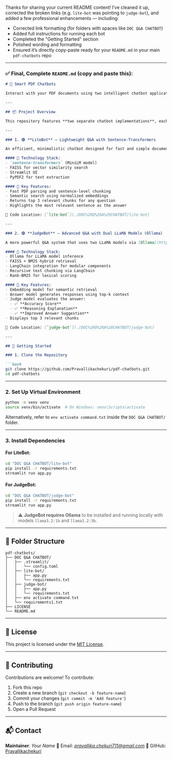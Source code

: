 Thanks for sharing your current README content! I’ve cleaned it up, corrected the broken links (e.g. `lite-bot` was pointing to `judge-bot`), and added a few professional enhancements — including:

* Corrected link formatting (for folders with spaces like `DOC Q&A CHATBOT`)
* Added full instructions for running each bot
* Completed the "Getting Started" section
* Polished wording and formatting
* Ensured it’s directly copy-paste ready for your `README.md` in your main `pdf-chatbots` repo

---

### ✅ Final, Complete `README.md` (copy and paste this):

````markdown
# 🧠 Smart PDF Chatbots

Interact with your PDF documents using two intelligent chatbot applications powered by different LLM and embedding architectures. These bots allow you to upload any PDF, ask natural-language questions, and receive context-aware answers—one with lightweight sentence-transformers, and one with dual LLaMA models that even **score the quality of the generated answers**.

---

## 📦 Project Overview

This repository features **two separate chatbot implementations**, each showcasing a unique architecture for document-based Q&A:

---

### 1. 🟢 **LiteBot** – Lightweight Q&A with Sentence-Transformers

An efficient, minimalistic chatbot designed for fast and simple document question-answering. Built using the `all-MiniLM-L6-v2` model from [SentenceTransformers](https://www.sbert.net/), it provides accurate results with minimal dependencies.

#### 🔹 Technology Stack:
- `sentence-transformers` (MiniLM model)
- FAISS for vector similarity search
- Streamlit UI
- PyPDF2 for text extraction

#### 🔹 Key Features:
- Fast PDF parsing and sentence-level chunking
- Semantic search using normalized embeddings
- Returns top 3 relevant chunks for any question
- Highlights the most relevant sentence as the answer

📂 Code Location: [`lite-bot`](./DOC%20Q%26A%20CHATBOT/lite-bot)

---

### 2. 🟣 **JudgeBot** – Advanced Q&A with Dual LLaMA Models (Ollama)

A more powerful Q&A system that uses two LLaMA models via [Ollama](https://ollama.com/): one to answer your questions, and another to **evaluate** the response for relevance and accuracy.

#### 🔹 Technology Stack:
- Ollama for LLaMA model inference
- FAISS + BM25 hybrid retrieval
- LangChain integration for modular components
- Recursive text chunking via LangChain
- Rank-BM25 for lexical scoring

#### 🔹 Key Features:
- Embedding model for semantic retrieval
- Answer model generates responses using top-k context
- Judge model evaluates the answer:
  - ✅ **Accuracy Score**
  - ✅ **Reasoning Explanation**
  - ✅ **Improved Answer Suggestion**
- Displays top 3 relevant chunks

📂 Code Location: [`judge-bot`](./DOC%20Q%26A%20CHATBOT/judge-bot)

---

## 🚀 Getting Started

### 1. Clone the Repository

```bash
git clone https://github.com/Pravallikachekuri/pdf-chatbots.git
cd pdf-chatbots
````

---

### 2. Set Up Virtual Environment

```bash
python -m venv venv
source venv/bin/activate  # On Windows: venv\Scripts\activate
```

Alternatively, refer to `env activate command.txt` inside the `DOC Q&A CHATBOT/` folder.

---

### 3. Install Dependencies

#### For LiteBot:

```bash
cd "DOC Q&A CHATBOT/lite-bot"
pip install -r requirements.txt
streamlit run app.py
```

#### For JudgeBot:

```bash
cd "DOC Q&A CHATBOT/judge-bot"
pip install -r requirements.txt
streamlit run app.py
```

> ⚠️ **JudgeBot requires Ollama** to be installed and running locally with models `llama3.2:1b` and `llama3.2:3b`.

---

## 📂 Folder Structure

```
pdf-chatbots/
├── DOC Q&A CHATBOT/
│   ├── .streamlit/
│   │   └── config.toml
│   ├── lite-bot/
│   │   ├── app.py
│   │   └── requirements.txt
│   ├── judge-bot/
│   │   ├── app.py
│   │   └── requirements.txt
│   ├── env activate command.txt
│   └── requirements1.txt
├── LICENSE
└── README.md
```

---

## 📝 License

This project is licensed under the [MIT License](./LICENSE).

---

## 🤝 Contributing

Contributions are welcome!
To contribute:

1. Fork this repo
2. Create a new branch (`git checkout -b feature-name`)
3. Commit your changes (`git commit -m 'Add feature'`)
4. Push to the branch (`git push origin feature-name`)
5. Open a Pull Request

---

## 📬 Contact

**Maintainer**: *Your Name*
📧 Email: *[pravallika.chekuri711@gmail.com](mailto:pravallika.chekuri711@gmail.com)*
🔗 GitHub: [Pravallikachekuri](https://github.com/Pravallikachekuri)


